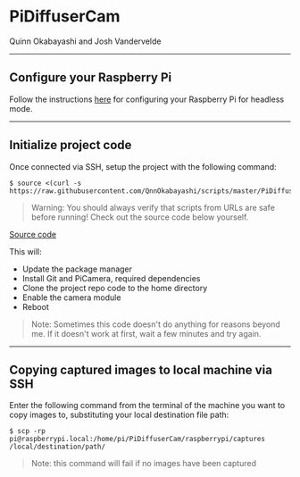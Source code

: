 # PiDiffuserCam

Quinn Okabayashi and Josh Vandervelde
___
## Configure your Raspberry Pi
Follow the instructions [here](https://github.com/QnnOkabayashi/scripts/blob/master/HeadlessPi/README.md) for configuring your Raspberry Pi for headless mode.
___
## Initialize project code
Once connected via SSH, setup the project with the following command:
```
$ source <(curl -s https://raw.githubusercontent.com/QnnOkabayashi/scripts/master/PiDiffuserCam/setup.sh)
```
> Warning: You should always verify that scripts from URLs are safe before running! Check out the source code below yourself.

[Source code](https://github.com/QnnOkabayashi/scripts/blob/master/PiDiffuserCam/setup.sh)

This will:
* Update the package manager
* Install Git and PiCamera, required dependencies
* Clone the project repo code to the home directory
* Enable the camera module
* Reboot
> Note: Sometimes this code doesn't do anything for reasons beyond me. If it doesn't work at first, wait a few minutes and try again.
___
## Copying captured images to local machine via SSH
Enter the following command from the terminal of the machine you want to copy images to, substituting your local destination file path:
```
$ scp -rp pi@raspberrypi.local:/home/pi/PiDiffuserCam/raspberrypi/captures /local/destination/path/
```
> Note: this command will fail if no images have been captured
